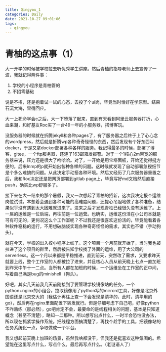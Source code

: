 ```yaml
---
title: Qingyou_1
categories: Daily
date: 2021-10-27 09:01:06
tags:
  - qingyou
---
```

# 青柚的这点事（1）

大一开学的时候被学校拉去听优秀学生讲座。然后青柚的指导老师上去宣传了一波，我就记得两件事：

1. 学校的小程序是青柚管的
2. 不招零基础

说是不招，还是抱着试一试的心态，去投了个ui岗，毕竟当时恰好在学原型。结果石沉大海，冒得回应。

大一上死命学会c之后，大一下堕落了起来，直到有天看到阿里云服务器打折，心血来潮，和好基友Roc买了一台49一年的小服务器，搭博客玩。

没服务器的时候就在折腾jekyll和各种pages了，有了服务器之后终于上了心心念的wordpress，然后就是折腾wp各种奇奇怪怪的东西，然后发现有个好东西叫docker，于是又拿docker部署各种各样的服务。我记得最多的时候，部署了博客，gitee，一个ftp服务器，还连了163邮箱发报警。对于一个1核心2m带宽的服务器来说，压力还是很大了哈哈哈。对了，一开始是用宝塔面板，开始还觉得挺方便的，后来lnmp的p就开始出各种各样的问题。这时候就发现了自动部署忽视细节是个多么难搞的问题。从此决定手动搭各种环境。然后又经历了几次服务器重置之后，我和Roc决定还是把网页部署到gitlab page上，毕竟写好md文档然后直接push，确实比wp舒服多了。

接下来在大一结束的那个暑假，我又一次想起了青柚的招新，这次我决定报个运维岗位试试。本想着会遇到各种可能的高难度问题，还提心吊胆地做了各种准备，结果似乎没有遇到太大困难就进来了。进来之后才发现青柚已经很久没有运维了。上一届的运维是一位后端，再往前是一位运营。也确实，运维这份活在小公司本就是可有可无的，更何况这么个工作室呢？不过我还是很喜欢这份活的，毕竟能看着各种软件稳稳的运行，不用想破脑袋实现各种奇奇怪怪的需求，其实也不错（手动狗头）。

就在今天，学校的出入校小程序上线了。这个项目一个月前就开始了，当时我也被拉进了这个项目的群里，然后被告知学校找了外面的运维，用了大公司的serverless。这一个月以来都是平稳推进，直到前天，突然改了需求，又要求昨天就要上线，整个工作室的人都被拉了进来，并且核心人员从前天晚上七点一直加班到昨天中午十一二点。当所有人都在加班的时候，一个运维坐在工作室的正中间，写着自己满是bug的minishell（狗头）。

好吧，其实几天前我几天前刚接到了要管理学校镜像站的任务，一个python+nginx的小组合，拉取镜像用了python写的mirrord工具，好像是北京外国语还是北京交大的（我估计再往上查一下会发现是清华的，此时，清华用的go），然后再在nginx里面配置下转发就行。但是仔细考虑下自己吧，好像python不咋熟练（那必然），go吧肯定不会，最要命的是线程相关的问题，基本是只知道概念（甚至不清楚），略知一二那种。所以想写出点什么，一时半会恐怕没办法，所以现在抓紧学操作系统，把线程方面搞清楚了，再找个趁手的工具，把镜像站的任务系统化一点，争取做成一个平台。

我又想起前天晚上加班的场景，虽然我啥都没干，但我还是挺喜欢这种氛围的。希望能在这里写点什么，写点什么，最后再写点什么。（老谜语人了）

